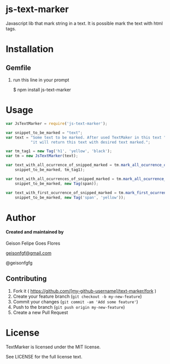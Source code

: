 js-text-marker
==============

Javascript lib that mark string in a text. It is possible mark the text with html tags.

Installation
============

Gemfile
-------

1) run this line in your prompt

    $ npm install js-text-marker

Usage
=====

```javascript
var JsTextMarker = require('js-text-marker');

var snippet_to_be_marked = "text";
var text = "Some text to be marked. After used TextMaker in this text " +
           "it will return this text with desired text marked.";

var tm_tag1 = new Tag('h1', 'yellow', 'black');
var tm = new JsTextMarker(text);

var text_with_all_ocurrence_of_snipped_marked = tm.mark_all_ocurrence_of(
    snippet_to_be_marked, tm_tag1);

var text_with_all_ocurrences_of_snipped_marked = tm.mark_all_ocurrence_of(
    snippet_to_be_marked, new Tag(span));

var text_with_first_ocurrence_of_snipped_marked = tm.mark_first_ocurrence_of(
    snippet_to_be_marked, new Tag('span', 'yellow'));
```

Author
======

#### Created and maintained by
Geison Felipe Goes Flores

geisonfgf@gmail.com

@geisonfgfg

## Contributing

1. Fork it ( https://github.com/[my-github-username]/text-marker/fork )
2. Create your feature branch (`git checkout -b my-new-feature`)
3. Commit your changes (`git commit -am 'Add some feature'`)
4. Push to the branch (`git push origin my-new-feature`)
5. Create a new Pull Request

License
=======

TextMarker is licensed under the MIT license.

See LICENSE for the full license text.
